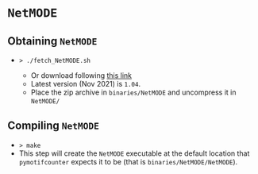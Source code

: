 # `NetMODE`

## Obtaining `NetMODE`

* `> ./fetch_NetMODE.sh`

    * Or download following [this link](https://sourceforge.net/projects/netmode/files/)
    * Latest version (Nov 2021) is `1.04`.
    * Place the zip archive in `binaries/NetMODE` and uncompress it in `NetMODE/`

## Compiling `NetMODE`

* `> make`
* This step will create the `NetMODE` executable at the default location that `pymotifcounter`
  expects it to be (that is `binaries/NetMODE/NetMODE`).
